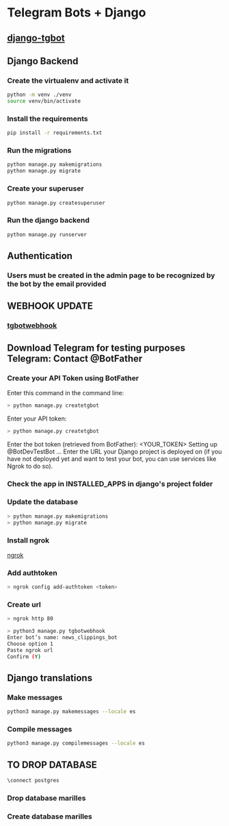
# Telegram Bots + Django

## [django-tgbot](https://github.com/Ali-Toosi/django-tgbot)

## Django Backend

### Create the virtualenv and activate it

```bash
python -m venv ./venv
source venv/bin/activate
```

### Install the requirements

```bash
pip install -r requirements.txt
```

### Run the migrations

```bash
python manage.py makemigrations
python manage.py migrate
```

### Create your superuser

```bash
python manage.py createsuperuser
```

### Run the django backend

```bash
python manage.py runserver
```

## Authentication

### Users must be created in the admin page to be recognized by the bot by the email provided

## WEBHOOK UPDATE

### [tgbotwebhook](https://django-tgbot.readthedocs.io/en/latest/management_commands/tgbotwebhook/)

## Download Telegram for testing purposes Telegram: Contact @BotFather

### Create your API Token using BotFather

Enter this command in the command line:

```bash
> python manage.py createtgbot
```

Enter your API token:

```bash
> python manage.py createtgbot
```

Enter the bot token (retrieved from BotFather): <YOUR_TOKEN>
Setting up @BotDevTestBot ...
Enter the URL your Django project is deployed on
(if you have not deployed yet and want to test your bot, you can use services like Ngrok to do so).

### Check the app in INSTALLED_APPS in django's project folder

### Update the database

```bash
> python manage.py makemigrations
> python manage.py migrate
```

### Install ngrok

[ngrok](https://ngrok.com/download)

### Add authtoken

```bash
> ngrok config add-authtoken <token>
```

### Create url

```bash
> ngrok http 80
```

```bash
> python3 manage.py tgbotwebhook
Enter bot’s name: news_clippings_bot
Choose option 1
Paste ngrok url
Confirm (Y)
```

## Django translations

### Make messages

```bash
python3 manage.py makemessages --locale es
```

### Compile messages

```bash
python3 manage.py compilemessages --locale es
```

## TO DROP DATABASE

```bash
\connect postgres
```

### Drop database marilles

### Create database marilles
